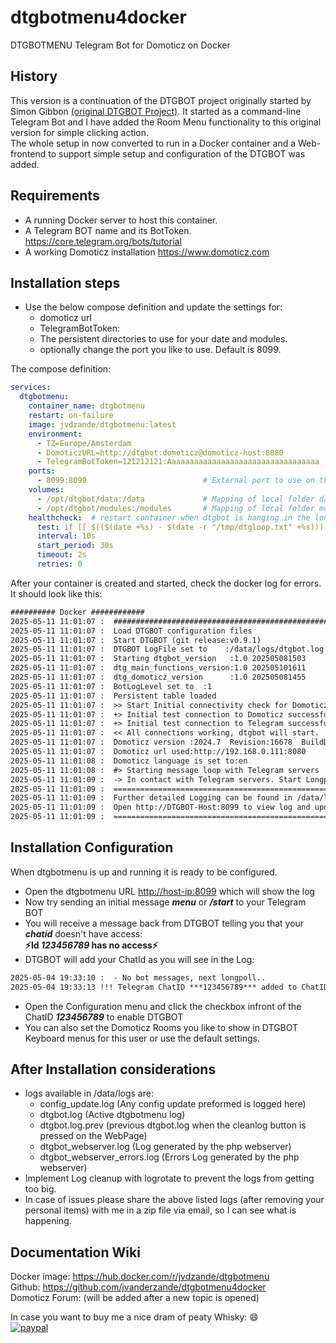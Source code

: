 # dtgbotmenu4docker

DTGBOTMENU Telegram Bot for Domoticz on Docker

## History

This version is a continuation of the DTGBOT project originally started by Simon Gibbon [(original DTGBOT Project)](https://github.com/steps39/dtgbot).
It started as a command-line Telegram Bot and I have added the Room Menu functionality to this original version for simple clicking action.  
The whole setup in now converted to run in a Docker container and a Web-frontend to support simple setup and configuration of the DTGBOT was added.

## Requirements

- A running Docker server to host this container.
- A Telegram BOT name and its BotToken. https://core.telegram.org/bots/tutorial
- A working Domoticz installation  https://www.domoticz.com

## Installation steps

- Use the below compose definition and update the settings for:
  - domoticz url
  - TelegramBotToken:
  - The persistent directories to use for your date and modules.
  - optionally change the port you like to use. Default is 8099.

The compose definition:

```yaml
services:
  dtgbotmenu:
    container_name: dtgbotmenu
    restart: on-failure
    image: jvdzande/dtgbotmenu:latest
    environment:
      - TZ=Europe/Amsterdam                                            # Timezone setting
      - DomoticzURL=http://dtgbot:domoticz@domoticz-host:8080          # your domoticz url
      - TelegramBotToken=121212121:Aaaaaaaaaaaaaaaaaaaaaaaaaaaaaaaaaa  # your bottoken
    ports:
      - 8099:8099                          # External port to use on the host. default 8099
    volumes:
      - /opt/dtgbot/data:/data             # Mapping of local folder data    to /opt/dtgbot/data
      - /opt/dtgbot/modules:/modules       # Mapping of local folder modules to /opt/dtgbot/modules
    healthcheck:  # restart container when dtgbot is hanging in the longpoll
      test: if [[ $(($(date +%s) - $(date -r "/tmp/dtgloop.txt" +%s))) -gt 40 ]]; then echo 0; pkill -f dtgbot__main.lua; exit 1; else echo "Ok"; fi
      interval: 10s
      start_period: 30s
      timeout: 2s
      retries: 0
```

After your container is created and started, check the docker log for errors.
It should look like this:

  ``` txt
########## Docker ############
2025-05-11 11:01:07 :  ####################################################################################
2025-05-11 11:01:07 :  Load DTGBOT configuration files
2025-05-11 11:01:07 :  Start DTGBOT (git release:v0.9.1)
2025-05-11 11:01:07 :  DTGBOT LogFile set to    :/data/logs/dtgbot.log
2025-05-11 11:01:07 :  Starting dtgbot_version   :1.0 202505081503
2025-05-11 11:01:07 :  dtg_main_functions_version:1.0 202505101611
2025-05-11 11:01:07 :  dtg_domoticz_version      :1.0 202505081455
2025-05-11 11:01:07 :  BotLogLevel set to  :1
2025-05-11 11:01:07 :  Persistent table loaded
2025-05-11 11:01:07 :  >> Start Initial connectivity check for Domoticz and Telegram ==
2025-05-11 11:01:07 :  +> Initial test connection to Domoticz successfull.
2025-05-11 11:01:07 :  +> Initial test connection to Telegram successfull.
2025-05-11 11:01:07 :  << All connections working, dtgbot will start.
2025-05-11 11:01:07 :  Domoticz version :2024.7  Revision:16678  BuildDate:20240713
2025-05-11 11:01:07 :  Domoticz url used:http://192.168.0.111:8080
2025-05-11 11:01:08 :  Domoticz language is set to:en
2025-05-11 11:01:08 :  #> Starting message loop with Telegram servers
2025-05-11 11:01:09 :  -> In contact with Telegram servers. Start Longpoll loop every 30 seconds.
2025-05-11 11:01:09 :  ===========================================================================
2025-05-11 11:01:09 :  Further detailed Logging can be found in /data/logs/dtgbot.log
2025-05-11 11:01:09 :  Open http://DTGBOT-Host:8099 to view log and update configuration settings.
2025-05-11 11:01:09 :  ===========================================================================
```

## Installation Configuration

When dtgbotmenu is up and running it is ready to be configured.

- Open the dtgbotmenu URL <http://host-ip:8099> which will show the log
- Now try sending an initial message ***menu*** or ***/start*** to your Telegram BOT
- You will receive a message back from DTGBOT telling you that your ***chatid*** doesn't have access:  
    **⚡️Id *123456789* has no access⚡️**
- DTGBOT will add your ChatId as you will see in the Log:

``` txt
2025-05-04 19:33:10 :  - No bot messages, next longpoll..
2025-05-04 19:33:13 !!! Telegram ChatID ***123456789*** added to ChatIDWhiteList. Open Configuration Menu to unblock the account.
```

- Open the Configuration menu and click the checkbox infront of the ChatID ***123456789*** to enable DTGBOT
- You can also set the Domoticz Rooms you like to show in DTGBOT Keyboard menus for this user or use the default settings.

## After Installation considerations

- logs available in /data/logs are:
  - config_update.log  (Any config update preformed is logged here)
  - dtgbot.log (Active dtgbotmenu log)
  - dtgbot.log.prev  (previous dtgbot.log when the cleanlog button is pressed on the WebPage)
  - dtgbot_webserver.log (Log generated by the php webserver)
  - dtgbot_webserver_errors.log (Errors Log generated by the php webserver)
- Implement Log cleanup with logrotate to prevent the logs from getting too big.
- In case of issues please share the above listed logs (after removing your personal items) with me in a zip file via email, so I can see what is happening. 

## Documentation Wiki


Docker image: https://hub.docker.com/r/jvdzande/dtgbotmenu  
Github: https://github.com/jvanderzande/dtgbotmenu4docker  
Domoticz Forum: (will be added after a new topic is opened)

In case you want to buy me a nice dram of peaty Whisky: :smile:  
[![paypal](https://www.paypalobjects.com/en_US/i/btn/btn_donateCC_LG.gif)](https://www.paypal.me/jvdzande)